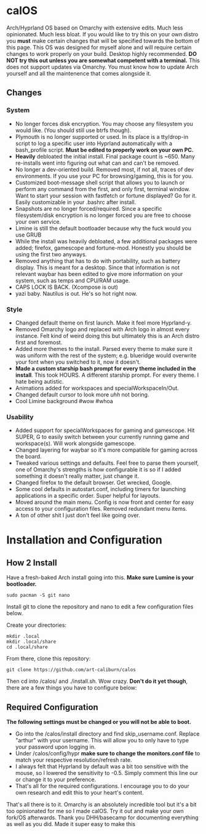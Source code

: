 # calOS
Arch/Hyprland OS based on Omarchy with extensive edits. Much less opinionated. Much less bloat. If you would like to try this on your own distro you **must** make certain changes that will be specified towards the bottom of this page. This OS was designed for myself alone and will require certain changes to work properly on your build. Desktop highly recommended. **DO NOT try this out unless you are somewhat competent with a terminal.** This does not support updates via Omarchy. You must know how to update Arch yourself and all the maintenence that comes alongside it.

## Changes

### System

* No longer forces disk encryption. You may choose any filesystem you would like. (You should still use btrfs though).
* Plymouth is no longer supported or used. In its place is a tty/drop-in script to log a specific user into Hyprland automatically with a bash_profile script. **Must be edited to properly work on your own PC.**
* **Heavily** debloated the initial install. Final package count is ~650. Many re-installs went into figuring out what can and can't be removed.
* No longer a dev-oriented build. Removed most, if not all, traces of dev environments. If you use your PC for browsing/gaming, this is for you.
* Customized boot-message shell script that allows you to launch or perform any command from the first, and only first, terminal window. Want to start your session with fastfetch or fortune displayed? Go for it. Easily customizable in your .bashrc after install.
* Snapshots are no longer forced/required. Since a specific filesystem/disk encryption is no longer forced you are free to choose your own service.
* Limine is still the default bootloader because why the fuck would you use GRUB
* While the install was heavily debloated, a few additional packages were added; firefox, gamescope and fortune-mod. Honestly you should be using the first two anyways.
* Removed anything that has to do with portability, such as battery display. This is meant for a desktop. Since that information is not relevant waybar has been edited to give more information on your system, such as temps and CPU/RAM usage.
* CAPS LOCK IS BACK. (Xcompose is out)
* yazi baby. Nautilus is out. He's so hot right now.

### Style

* Changed default theme on first launch. Make it feel more Hyprland-y.
* Removed Omarchy logo and replaced with Arch logo in almost every instance. Felt kind of weird doing this but ultimately this is an Arch distro first and foremost.
* Added more themes to the install. Parsed every theme to make sure it was uniform with the rest of the system; e.g. blueridge would overwrite your font when you switched to it, now it doesn't.
* **Made a custom starship bash prompt for every theme included in the install**. This took HOURS. A different starship prompt. For every theme. I hate being autistic.
* Animations added for workspaces and specialWorkspaceIn/Out.
* Changed default cursor to look more _uhh_ not boring.
* Cool Limine background #wow #whoa

### Usability

* Added support for specialWorkspaces for gaming and gamescope. Hit SUPER, G to easily switch between your currently running game and workspace(s). Will work alongside gamescope.
* Changed layering for waybar so it's more compatible for gaming across the board.
* Tweaked various settings and defaults. Feel free to parse them yourself, one of Omarchy's strengths is how configurable it is so if I added something it doesn't really matter, just change it.
* Changed firefox to the default browser. Get wrecked, Google.
* Some cool defaults in autostart.conf, including timers for launching applications in a specific order. Super helpful for layouts.
* Moved around the main menu. Config is now front and center for easy access to your configuration files. Removed redundant menu items.
* A ton of other shit I just don't feel like going over.

# Installation and Configuration

## How 2 Install

Have a fresh-baked Arch install going into this. **Make sure Lumine is your bootloader.**
```
sudo pacman -S git nano
```
Install git to clone the repository and nano to edit a few configuration files below.

Create your directories:
```
mkdir .local
mkdir .local/share
cd .local/share
```

From there, clone this repository:

```
git clone https://github.com/art-caliburn/calos
```
Then cd into /calos/ and ./install.sh. Wow crazy. **Don't do it yet though**, there are a few things you have to configure below:

## Required Configuration

**The following settings must be changed or you will not be able to boot.**

* Go into the /calos/install directory and find skip_username.conf. Replace "arthur" with your username. This will allow you to only have to type your password upon logging in.
* Under /calos/config/hypr **make sure to change the monitors.conf file** to match your respective resolution/refresh rate.
* I always felt that Hyprland by default was a bit too sensitive with the mouse, so I lowered the sensitivity to -0.5. Simply comment this line our or change it to your preference.
* That's all for the required configurations. I encourage you to do your own research and edit this to your heart's content.


That's all there is to it. Omarchy is an absolutely incredible tool but it's a bit too opinionated for me so I made calOS. Try it out and make your own fork/OS afterwards. Thank you DHH/basecamp for documenting everything as well as you did. Made it super easy to make this
